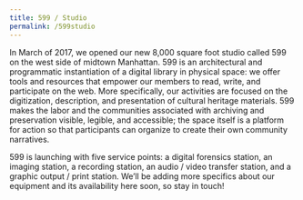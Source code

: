 ```yaml
---
title: 599 / Studio
permalink: /599studio
---
```

In March of 2017, we opened our new 8,000 square foot studio called 599 on the west side of midtown Manhattan. 599 is an architectural and programmatic instantiation of a digital library in physical space: we offer tools and resources that empower our members to read, write, and participate on the web. More specifically, our activities are focused on the digitization, description, and presentation of cultural heritage materials. 599 makes the labor and the communities associated with archiving and preservation visible, legible, and accessible; the space itself is a platform for action so that participants can organize to create their own community narratives. 

599 is launching with five service points: a digital forensics station, an imaging station, a recording station, an audio / video transfer station, and a graphic output / print station. We’ll be adding more specifics about our equipment and its availability here soon, so stay in touch!
